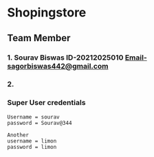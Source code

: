 # Shopingstore

## Team Member

### 1. Sourav Biswas ID-20212025010 Email-sagorbiswas442@gmail.com
### 2. 



### Super User credentials
```
Username = sourav
password = Sourav@344

Another 
username = limon
password = limon
```
